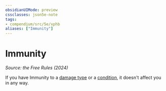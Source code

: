 ```yaml
---
obsidianUIMode: preview
cssclasses: json5e-note
tags:
- compendium/src/5e/xphb
aliases: ["Immunity"]
---
```

# Immunity
*Source: the Free Rules (2024)* 

If you have Immunity to a [damage type](damage-types-xphb.md) or a [condition](condition-xphb.md), it doesn't affect you in any way.